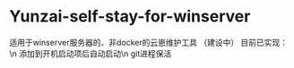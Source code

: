 # Yunzai-self-stay-for-winserver
适用于winserver服务器的、非docker的云崽维护工具
（建设中）
目前已实现：\n
添加到开机启动项后自动启动\n
git进程保活
